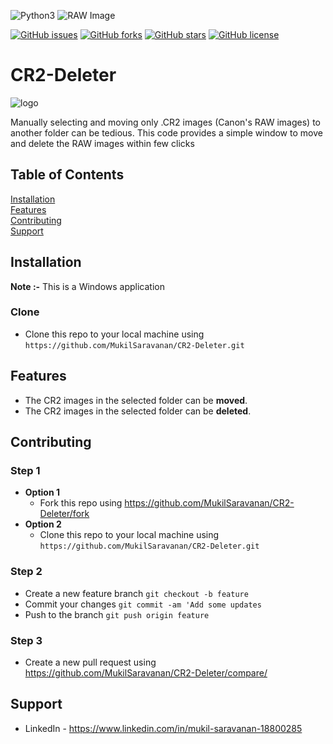 ![Python3](https://img.shields.io/badge/python-3-blue)
![RAW Image](https://img.shields.io/badge/RAW%20Image-CR2-blue)

[![GitHub issues](https://img.shields.io/github/issues/MukilSaravanan/CR2-Deleter)](https://github.com/MukilSaravanan/CR2-Deleter/issues)
[![GitHub forks](https://img.shields.io/github/forks/MukilSaravanan/CR2-Deleter)](https://github.com/MukilSaravanan/CR2-Deleter/network)
[![GitHub stars](https://img.shields.io/github/stars/MukilSaravanan/CR2-Deleter)](https://github.com/MukilSaravanan/CR2-Deleter/stargazers)
[![GitHub license](https://img.shields.io/github/license/MukilSaravanan/CR2-Deleter)](https://github.com/MukilSaravanan/CR2-Deleter/blob/master/LICENSE)
# CR2-Deleter

![logo](https://github.com/MukilSaravanan/CR2-Deleter/blob/master/cr2.ico)

Manually selecting and moving only .CR2 images (Canon's RAW images) to another folder can be tedious.
This code provides a simple window to move and delete the RAW images within few clicks

## Table of Contents  
[Installation](#installation)  
[Features](#features) <br />
[Contributing](#contributing) <br />
[Support](#support)

## Installation
**Note :-** This is a Windows application
### Clone
  * Clone this repo to your local machine using `https://github.com/MukilSaravanan/CR2-Deleter.git` <a name="installation"/>
## Features
  * The CR2 images in the selected folder can be **moved**.
  * The CR2 images in the selected folder can be **deleted**. <a name="features"/>
## Contributing
  ### Step 1
  * **Option 1**
    - Fork this repo using https://github.com/MukilSaravanan/CR2-Deleter/fork
  * **Option 2**
     - Clone this repo to your local machine using `https://github.com/MukilSaravanan/CR2-Deleter.git`
  ### Step 2
  * Create a new feature branch `git checkout -b feature`
  * Commit your changes `git commit -am 'Add some updates`
  * Push to the branch `git push origin feature`
  ### Step 3
  - Create a new pull request using https://github.com/MukilSaravanan/CR2-Deleter/compare/ <a name="contributing"/>
## Support
* LinkedIn - https://www.linkedin.com/in/mukil-saravanan-18800285
